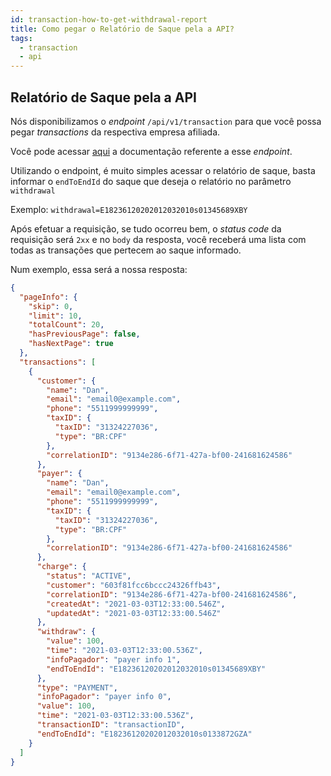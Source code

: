 ```yaml
---
id: transaction-how-to-get-withdrawal-report
title: Como pegar o Relatório de Saque pela a API?
tags:
  - transaction
  - api
---
```


## Relatório de Saque pela a API

Nós disponibilizamos o _endpoint_ `/api/v1/transaction` para que você possa pegar
_transactions_ da respectiva empresa afiliada.

Você pode acessar [aqui](https://developers.woovi.com/api#tag/transactions/paths/~1api~1v1~1transaction/get)
a documentação referente a esse _endpoint_.

Utilizando o endpoint, é muito simples acessar o relatório de saque, basta informar o `endToEndId` do saque que deseja o relatório no parâmetro `withdrawal`

Exemplo: `withdrawal=E18236120202012032010s01345689XBY`

Após efetuar a requisição, se tudo ocorreu bem, o _status code_ da requisição será `2xx` e no `body` da resposta,
você receberá uma lista com todas as transações que pertecem ao saque informado.

Num exemplo, essa será a nossa resposta:

```json
{
  "pageInfo": {
    "skip": 0,
    "limit": 10,
    "totalCount": 20,
    "hasPreviousPage": false,
    "hasNextPage": true
  },
  "transactions": [
    {
      "customer": {
        "name": "Dan",
        "email": "email0@example.com",
        "phone": "5511999999999",
        "taxID": {
          "taxID": "31324227036",
          "type": "BR:CPF"
        },
        "correlationID": "9134e286-6f71-427a-bf00-241681624586"
      },
      "payer": {
        "name": "Dan",
        "email": "email0@example.com",
        "phone": "5511999999999",
        "taxID": {
          "taxID": "31324227036",
          "type": "BR:CPF"
        },
        "correlationID": "9134e286-6f71-427a-bf00-241681624586"
      },
      "charge": {
        "status": "ACTIVE",
        "customer": "603f81fcc6bccc24326ffb43",
        "correlationID": "9134e286-6f71-427a-bf00-241681624586",
        "createdAt": "2021-03-03T12:33:00.546Z",
        "updatedAt": "2021-03-03T12:33:00.546Z"
      },
      "withdraw": {
        "value": 100,
        "time": "2021-03-03T12:33:00.536Z",
        "infoPagador": "payer info 1",
        "endToEndId": "E18236120202012032010s01345689XBY"
      },
      "type": "PAYMENT",
      "infoPagador": "payer info 0",
      "value": 100,
      "time": "2021-03-03T12:33:00.536Z",
      "transactionID": "transactionID",
      "endToEndId": "E18236120202012032010s0133872GZA"
    }
  ]
}
```
